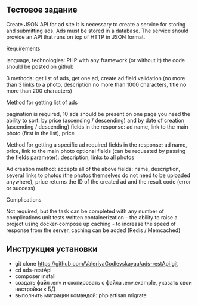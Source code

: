 ## Тестовое задание

Create JSON API for ad site
It is necessary to create a service for storing and submitting ads.  Ads must be stored in a database.  The service should provide an API that runs on top of HTTP in JSON format.

Requirements

language, technologies: PHP with any framework (or without it)
the code should be posted on github

3 methods: get list of ads, get one ad, create ad
field validation (no more than 3 links to a photo, description no more than 1000 characters, title no more than 200 characters)

Method for getting list of ads

pagination is required, 10 ads should be present on one page
you need the ability to sort: by price (ascending / descending) and by date of creation (ascending / descending)
fields in the response: ad name, link to the main photo (first in the list), price

Method for getting a specific ad
required fields in the response: ad name, price, link to the main photo
optional fields (can be requested by passing the fields parameter): description, links to all photos

Ad creation method:
accepts all of the above fields: name, description, several links to photos (the photos themselves do not need to be uploaded anywhere), price
returns the ID of the created ad and the result code (error or success)


Complications

Not required, but the task can be completed with any number of complications
unit tests written
containerization - the ability to raise a project using docker-compose up
caching - to increase the speed of response from the server, caching can be added (Redis / Memcached)

## Инструкция установки

- git clone https://github.com/ValeriyaGodlevskayaa/ads-restApi.git
- cd ads-restApi
- composer install
- создать файл .env и скопировать с файла .env.example, указать свои настройки к БД
- выполнить миграции командой: php artisan migrate

